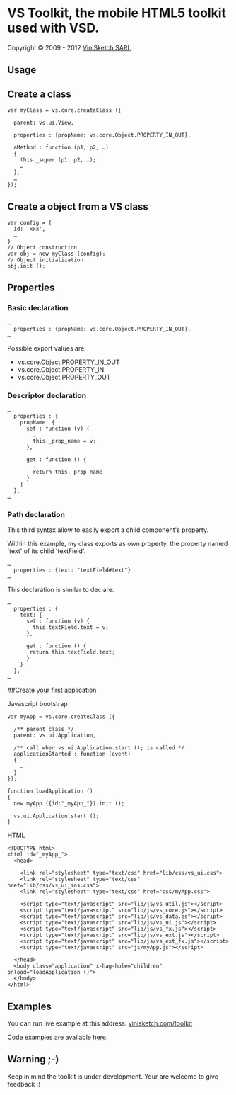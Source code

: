 # VS Toolkit, the mobile HTML5 toolkit used with VSD.

Copyright © 2009 - 2012 [ViniSketch SARL](http://www.vinisketch.com/)


## Usage


## Create a class

```
var myClass = vs.core.createClass ({

  parent: vs.ui.View,
 
  properties : {propName: vs.core.Object.PROPERTY_IN_OUT},
 
  aMethod : function (p1, p2, …)
  {
    this._super (p1, p2, …);
    …
  }, 
  …
});
```

## Create a object from a VS class

```
var config = {
  id: 'xxx',
  …
}
// Object construction
var obj = new myClass (config);
// Object initialization
obj.init ();
```

## Properties



### Basic declaration

```
…
  properties : {propName: vs.core.Object.PROPERTY_IN_OUT},
…
```

Possible export values are:
- vs.core.Object.PROPERTY_IN_OUT
- vs.core.Object.PROPERTY_IN
- vs.core.Object.PROPERTY_OUT

        
### Descriptor declaration

```
…
  properties : {
    propName: {
      set : function (v) {
        …
        this._prop_name = v;
      },
     
      get : function () {
        …
        return this._prop_name
      }
    }
  },
…
```
        
### Path declaration
 
This third syntax allow to easily export a child component's property.
 
 
Within this example, my class exports as own property, the property named 'text' of its child 'textField'.

```
…
  properties : {text: "textField#text"}
…
```

This declaration is similar to declare:

```
…
  properties : {
    text: {
      set : function (v) {
        this.textField.text = v;
      },
     
      get : function () {
       return this.textField.text;
      }
    }
  },
…
```

##Create your first application

Javascript bootstrap

```
var myApp = vs.core.createClass ({

  /** parent class */
  parent: vs.ui.Application,

  /** call when vs.ui.Application.start (); is called */
  applicationStarted : function (event)
  {
    …
  }
});

function loadApplication ()
{
  new myApp ({id:"_myApp_"}).init ();

  vs.ui.Application.start ();
}
```

HTML

```
<!DOCTYPE html>
<html id="_myApp_">
  <head>

    <link rel="stylesheet" type="text/css" href="lib/css/vs_ui.css">
    <link rel="stylesheet" type="text/css" href="lib/css/vs_ui_ios.css">
    <link rel="stylesheet" type="text/css" href="css/myApp.css">

    <script type="text/javascript" src="lib/js/vs_util.js"></script>
    <script type="text/javascript" src="lib/js/vs_core.js"></script>
    <script type="text/javascript" src="lib/js/vs_data.js"></script>
    <script type="text/javascript" src="lib/js/vs_ui.js"></script>
    <script type="text/javascript" src="lib/js/vs_fx.js"></script>
    <script type="text/javascript" src="lib/js/vs_ext.js"></script>
    <script type="text/javascript" src="lib/js/vs_ext_fx.js"></script>
    <script type="text/javascript" src="js/myApp.js"></script>

  </head>
  <body class="application" x-hag-hole="children" onload="loadApplication ()">
  </body>
</html>
```

## Examples

You can run live example at this address: [vinisketch.com/toolkit](http://www.vinisketch.com/toolkit)

Code examples are available [here](https://github.com/vinisketch/VSToolkit/tree/master/examples). 

## Warning ;-)

Keep in mind the toolkit is under development. Your are welcome to give feedback :)


